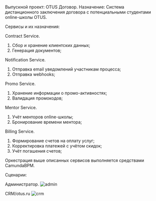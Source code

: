 Выпускной проект: OTUS Договор.
Назначение: Система дистанционного заключения договора с потенциальными студентами online-школы OTUS.

Сервисы и их назначения:

Contract Service.
1) Cбор и хранение клиентских данных;
2) Генерация документов;

Notification Service.
1) Отправка email уведомлений участникам процесса;
2) Отправка webhooks;

Promo Service.
1) Хранение информации о промо-активностях;
2) Валидация промокодов;

Mentor Service.
1) Учёт менторов online-школы;
2) Бронирование времени ментора;

Billing Service.
1) Формирование счетов на оплату услуг;
2) Корректировка платежей с учётом скидок;
3) Учёт погашения счетов;

Оркестрация выше описанных сервисов выполняется средствами CamundaBPM.

Сценарии:

Администратор.
![admin](https://user-images.githubusercontent.com/87579523/139313533-f9ee91bf-a9fb-46de-acc8-7b1614843fdf.png)

CRM/otus.ru
![crm](https://user-images.githubusercontent.com/87579523/139313576-5d1006fc-761e-4ddb-a482-de3474edc12a.png)


